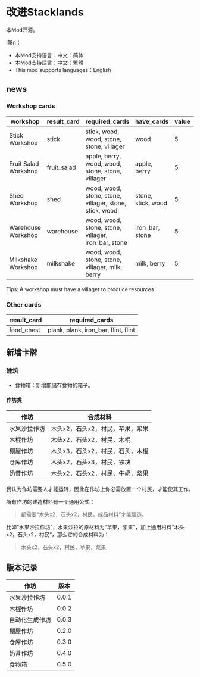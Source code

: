 # 改进Stacklands

本Mod开源。

i18n：

* 本Mod支持语言：中文：简体
* 本Mod支持語言：中文：繁體
* This mod supports languages：English

## news

### Workshop cards

| workshop             | result_card | required_cards                                         | have_cards         | value | icon        | time |
| -------------------- | ----------- | ------------------------------------------------------ | ------------------ | ----- | ----------- | ---- |
| Stick Workshop       | stick       | stick, wood, wood, stone, stone, villager              | wood               | 5     | stick       | 15   |
| Fruit Salad Workshop | fruit_salad | apple, berry, wood, wood, stone, stone, villager       | apple, berry       | 5     | fruit_salad | 15   |
| Shed Workshop        | shed        | wood, wood, stone, stone, villager, stone, stick, wood | stone, stick, wood | 5     | shed        | 30   |
| Warehouse Workshop   | warehouse   | wood, wood, stone, stone, villager, iron_bar, stone    | iron_bar, stone    | 5     | warehouse   | 30   |
| Milkshake Workshop   | milkshake   | wood, wood, stone, stone, villager, milk, berry        | milk, berry        | 5     | milkshake   | 15   |

Tips: A workshop must have a villager to produce resources

### Other cards

| result_card | required_cards                       |
| ----------- | ------------------------------------ |
| food_chest  | plank, plank, iron_bar, flint, flint |

## 新增卡牌

### 建筑

* 食物箱：新增能储存食物的箱子。

#### 作坊类

| 作坊         | 合成材料                         |
| ------------ | -------------------------------- |
| 水果沙拉作坊 | 木头x2，石头x2，村民，苹果，浆果 |
| 木棍作坊     | 木头x2，石头x2，村民，木棍       |
| 棚屋作坊     | 木头x3，石头x2，村民，石头，木棍 |
| 仓库作坊     | 木头x2，石头x3，村民，铁块       |
| 奶昔作坊     | 木头x2，石头x2，村民，牛奶，浆果 |

我认为作坊需要人才能运转，因此在作坊上你必需放置一个村民，才能使其工作。

所有作坊的建造材料有一个通用公式：

> 都需要“木头x2，石头x2，村民，成品材料”才能建造。

比如“水果沙拉作坊”，水果沙拉的原材料为“苹果，浆果”，加上通用材料“木头x2，石头x2，村民”，那么它的合成材料为：

> 木头x2，石头x2，村民，苹果，浆果

## 版本记录

| 作坊           | 版本  |
| -------------- | ----- |
| 水果沙拉作坊   | 0.0.1 |
| 木棍作坊       | 0.0.2 |
| 自动化生成作坊 | 0.0.3 |
| 棚屋作坊       | 0.2.0 |
| 仓库作坊       | 0.3.0 |
| 奶昔作坊       | 0.4.0 |
| 食物箱         | 0.5.0 |
